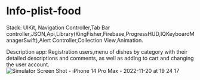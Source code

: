 # Info-plist-food
Stack: UIKit, Navigation Controller,Tab Bar controller,JSON,Api,Library(KingFisher,Firebase,ProgressHUD,IQKeyboardManagerSwift),Alert Controller,Collection View,Animation.

Description app: Registration users,menu of dishes by category with their detailed descriptions and comments, as well as adding to cart and changing the user account.
![Simulator Screen Shot - iPhone 14 Pro Max - 2022-11-20 at 19 24 17](https://user-images.githubusercontent.com/109229621/202915080-3b14a127-0ecf-4868-a3cf-592b181415bb.png)
